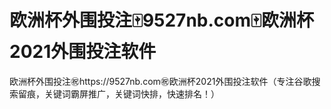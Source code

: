 # 欧洲杯外围投注🀄️9527nb.com🀄️欧洲杯2021外围投注软件

欧洲杯外围投注㊗️https://9527nb.com㊗️欧洲杯2021外围投注软件（专注谷歌搜索留痕，关键词霸屏推广，关键词快排，快速排名！）